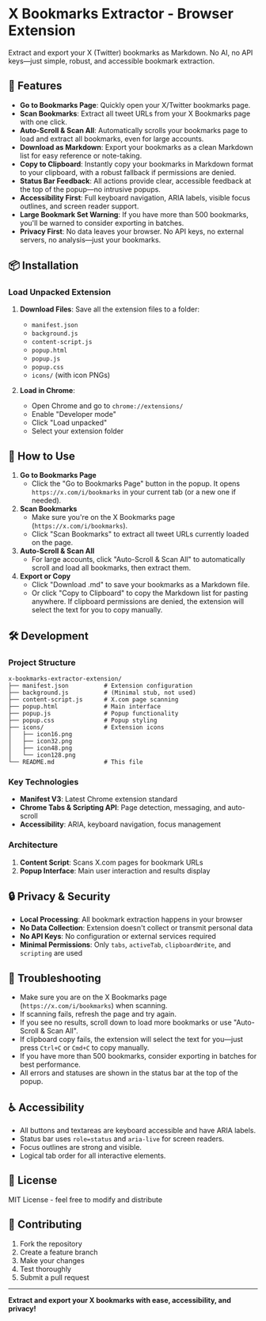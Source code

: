 # X Bookmarks Extractor - Browser Extension

Extract and export your X (Twitter) bookmarks as Markdown. No AI, no API keys—just simple, robust, and accessible bookmark extraction.

## 🚀 Features

- **Go to Bookmarks Page**: Quickly open your X/Twitter bookmarks page.
- **Scan Bookmarks**: Extract all tweet URLs from your X Bookmarks page with one click.
- **Auto-Scroll & Scan All**: Automatically scrolls your bookmarks page to load and extract all bookmarks, even for large accounts.
- **Download as Markdown**: Export your bookmarks as a clean Markdown list for easy reference or note-taking.
- **Copy to Clipboard**: Instantly copy your bookmarks in Markdown format to your clipboard, with a robust fallback if permissions are denied.
- **Status Bar Feedback**: All actions provide clear, accessible feedback at the top of the popup—no intrusive popups.
- **Accessibility First**: Full keyboard navigation, ARIA labels, visible focus outlines, and screen reader support.
- **Large Bookmark Set Warning**: If you have more than 500 bookmarks, you'll be warned to consider exporting in batches.
- **Privacy First**: No data leaves your browser. No API keys, no external servers, no analysis—just your bookmarks.

## 📦 Installation

### Load Unpacked Extension

1. **Download Files**: Save all the extension files to a folder:
   - `manifest.json`
   - `background.js`
   - `content-script.js`
   - `popup.html`
   - `popup.js`
   - `popup.css`
   - `icons/` (with icon PNGs)

2. **Load in Chrome**:
   - Open Chrome and go to `chrome://extensions/`
   - Enable "Developer mode"
   - Click "Load unpacked"
   - Select your extension folder

## 📖 How to Use

1. **Go to Bookmarks Page**
   - Click the "Go to Bookmarks Page" button in the popup. It opens `https://x.com/i/bookmarks` in your current tab (or a new one if needed).
2. **Scan Bookmarks**
   - Make sure you're on the X Bookmarks page (`https://x.com/i/bookmarks`).
   - Click "Scan Bookmarks" to extract all tweet URLs currently loaded on the page.
3. **Auto-Scroll & Scan All**
   - For large accounts, click "Auto-Scroll & Scan All" to automatically scroll and load all bookmarks, then extract them.
4. **Export or Copy**
   - Click "Download .md" to save your bookmarks as a Markdown file.
   - Or click "Copy to Clipboard" to copy the Markdown list for pasting anywhere. If clipboard permissions are denied, the extension will select the text for you to copy manually.

## 🛠️ Development

### Project Structure
```
x-bookmarks-extractor-extension/
├── manifest.json          # Extension configuration
├── background.js          # (Minimal stub, not used)
├── content-script.js      # X.com page scanning
├── popup.html             # Main interface
├── popup.js               # Popup functionality
├── popup.css              # Popup styling
├── icons/                 # Extension icons
│   ├── icon16.png
│   ├── icon32.png
│   ├── icon48.png
│   └── icon128.png
└── README.md              # This file
```

### Key Technologies
- **Manifest V3**: Latest Chrome extension standard
- **Chrome Tabs & Scripting API**: Page detection, messaging, and auto-scroll
- **Accessibility**: ARIA, keyboard navigation, focus management

### Architecture
1. **Content Script**: Scans X.com pages for bookmark URLs
2. **Popup Interface**: Main user interaction and results display

## 🔒 Privacy & Security

- **Local Processing**: All bookmark extraction happens in your browser
- **No Data Collection**: Extension doesn't collect or transmit personal data
- **No API Keys**: No configuration or external services required
- **Minimal Permissions**: Only `tabs`, `activeTab`, `clipboardWrite`, and `scripting` are used

## 🐛 Troubleshooting

- Make sure you are on the X Bookmarks page (`https://x.com/i/bookmarks`) when scanning.
- If scanning fails, refresh the page and try again.
- If you see no results, scroll down to load more bookmarks or use "Auto-Scroll & Scan All".
- If clipboard copy fails, the extension will select the text for you—just press `Ctrl+C` or `Cmd+C` to copy manually.
- If you have more than 500 bookmarks, consider exporting in batches for best performance.
- All errors and statuses are shown in the status bar at the top of the popup.

## ♿ Accessibility

- All buttons and textareas are keyboard accessible and have ARIA labels.
- Status bar uses `role=status` and `aria-live` for screen readers.
- Focus outlines are strong and visible.
- Logical tab order for all interactive elements.

## 📝 License

MIT License - feel free to modify and distribute

## 🤝 Contributing

1. Fork the repository
2. Create a feature branch
3. Make your changes
4. Test thoroughly
5. Submit a pull request

---

**Extract and export your X bookmarks with ease, accessibility, and privacy!**